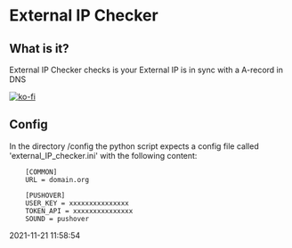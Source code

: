 # External IP Checker

## What is it?

External IP Checker checks is your External IP is in sync with a A-record in DNS

[![ko-fi](https://ko-fi.com/img/githubbutton_sm.svg)](https://ko-fi.com/Y8Y078U1V)

## Config

In the directory /config the python script expects a config file called 'external_IP_checker.ini' with the following content:

        [COMMON]
        URL = domain.org

        [PUSHOVER]
        USER_KEY = xxxxxxxxxxxxxxx
        TOKEN_API = xxxxxxxxxxxxxxx
        SOUND = pushover

2021-11-21 11:58:54
